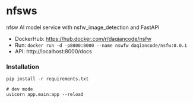 # nfsws
nfsw AI model service with nsfw_image_detection and FastAPI
- DockerHub: https://hub.docker.com/r/daqiancode/nsfw
- Run: `docker run -d -p8000:8000 --name nswfw daqiancode/nsfw:0.0.1`
- API: http://localhost:8000/docs

### Installation
```
pip install -r requirements.txt

# dev mode
uvicorn app.main:app --reload
```